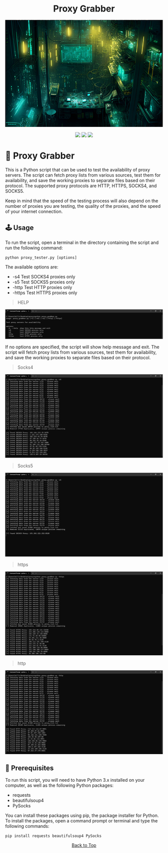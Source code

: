 <a id="top"></a>

#

<h1 align="center">
Proxy Grabber
</h1>

<p align="center"> 
  <kbd>
<img src="https://raw.githubusercontent.com/r0xd4n3t/proxy-grab/main/img/proxy.png"></img>
  </kbd>
</p>

<p align="center">
<img src="https://img.shields.io/github/last-commit/r0xd4n3t/proxy-grab?style=flat">
<img src="https://img.shields.io/github/stars/r0xd4n3t/proxy-grab?color=brightgreen">
<img src="https://img.shields.io/github/forks/r0xd4n3t/proxy-grab?color=brightgreen">
</p>

# 📜 Proxy Grabber
This is a Python script that can be used to test the availability of proxy servers. The script can fetch proxy lists from various sources, test them for availability, and save the working proxies to separate files based on their protocol. The supported proxy protocols are HTTP, HTTPS, SOCKS4, and SOCKS5.

Keep in mind that the speed of the testing process will also depend on the number of proxies you are testing, the quality of the proxies, and the speed of your internet connection.

## 🕹️ Usage
To run the script, open a terminal in the directory containing the script and run the following command:

```
python proxy_tester.py [options]
```

The available options are:
-    -s4     Test SOCKS4 proxies only
-    -s5     Test SOCKS5 proxies only
-    -http   Test HTTP proxies only
-    -https  Test HTTPS proxies only

> HELP

![](https://raw.githubusercontent.com/r0xd4n3t/proxy-grab/main/img/help.png)

If no options are specified, the script will show help message and exit. The script will fetch proxy lists from various sources, test them for availability, and save the working proxies to separate files based on their protocol.

> Socks4

![](https://raw.githubusercontent.com/r0xd4n3t/proxy-grab/main/img/s4.png)

> Socks5

![](https://raw.githubusercontent.com/r0xd4n3t/proxy-grab/main/img/s5.png)

> https

![](https://raw.githubusercontent.com/r0xd4n3t/proxy-grab/main/img/https.png)

> http

![](https://raw.githubusercontent.com/r0xd4n3t/proxy-grab/main/img/http.png)

## 📝 Prerequisites
To run this script, you will need to have Python 3.x installed on your computer, as well as the following Python packages:

-    requests
-    beautifulsoup4
-    PySocks

You can install these packages using pip, the package installer for Python. To install the packages, open a command prompt or terminal and type the following commands:

```
pip install requests beautifulsoup4 PySocks
```

<p align="center"><a href=#top>Back to Top</a></p>
